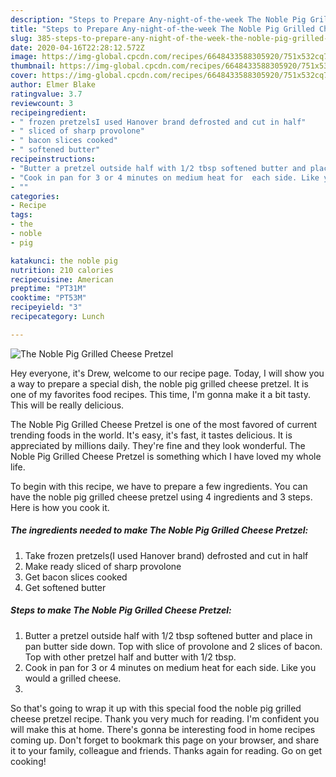 ```yaml
---
description: "Steps to Prepare Any-night-of-the-week The Noble Pig Grilled Cheese Pretzel"
title: "Steps to Prepare Any-night-of-the-week The Noble Pig Grilled Cheese Pretzel"
slug: 385-steps-to-prepare-any-night-of-the-week-the-noble-pig-grilled-cheese-pretzel
date: 2020-04-16T22:28:12.572Z
image: https://img-global.cpcdn.com/recipes/6648433588305920/751x532cq70/the-noble-pig-grilled-cheese-pretzel-recipe-main-photo.jpg
thumbnail: https://img-global.cpcdn.com/recipes/6648433588305920/751x532cq70/the-noble-pig-grilled-cheese-pretzel-recipe-main-photo.jpg
cover: https://img-global.cpcdn.com/recipes/6648433588305920/751x532cq70/the-noble-pig-grilled-cheese-pretzel-recipe-main-photo.jpg
author: Elmer Blake
ratingvalue: 3.7
reviewcount: 3
recipeingredient:
- " frozen pretzelsI used Hanover brand defrosted and cut in half"
- " sliced of sharp provolone"
- " bacon slices cooked"
- " softened butter"
recipeinstructions:
- "Butter a pretzel outside half with 1/2 tbsp softened butter and place in pan butter side down. Top with slice of provolone and 2 slices of bacon. Top with other pretzel half and butter with 1/2 tbsp."
- "Cook in pan for 3 or 4 minutes on medium heat for  each side. Like you would a grilled cheese."
- ""
categories:
- Recipe
tags:
- the
- noble
- pig

katakunci: the noble pig 
nutrition: 210 calories
recipecuisine: American
preptime: "PT31M"
cooktime: "PT53M"
recipeyield: "3"
recipecategory: Lunch

---
```



![The Noble Pig Grilled Cheese Pretzel](https://img-global.cpcdn.com/recipes/6648433588305920/751x532cq70/the-noble-pig-grilled-cheese-pretzel-recipe-main-photo.jpg)

Hey everyone, it's Drew, welcome to our recipe page. Today, I will show you a way to prepare a special dish, the noble pig grilled cheese pretzel. It is one of my favorites food recipes. This time, I'm gonna make it a bit tasty. This will be really delicious.

The Noble Pig Grilled Cheese Pretzel is one of the most favored of current trending foods in the world. It's easy, it's fast, it tastes delicious. It is appreciated by millions daily. They're fine and they look wonderful. The Noble Pig Grilled Cheese Pretzel is something which I have loved my whole life.




To begin with this recipe, we have to prepare a few ingredients. You can have the noble pig grilled cheese pretzel using 4 ingredients and 3 steps. Here is how you cook it.

<!--inarticleads1-->

##### The ingredients needed to make The Noble Pig Grilled Cheese Pretzel:

1. Take  frozen pretzels(I used Hanover brand) defrosted and cut in half
1. Make ready  sliced of sharp provolone
1. Get  bacon slices cooked
1. Get  softened butter




<!--inarticleads2-->

##### Steps to make The Noble Pig Grilled Cheese Pretzel:

1. Butter a pretzel outside half with 1/2 tbsp softened butter and place in pan butter side down. Top with slice of provolone and 2 slices of bacon. Top with other pretzel half and butter with 1/2 tbsp.
1. Cook in pan for 3 or 4 minutes on medium heat for  each side. Like you would a grilled cheese.
1. 




So that's going to wrap it up with this special food the noble pig grilled cheese pretzel recipe. Thank you very much for reading. I'm confident you will make this at home. There's gonna be interesting food in home recipes coming up. Don't forget to bookmark this page on your browser, and share it to your family, colleague and friends. Thanks again for reading. Go on get cooking!
